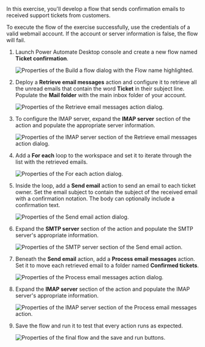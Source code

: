 In this exercise, you'll develop a flow that sends confirmation emails to received support tickets from customers.

To execute the flow of the exercise successfully, use the credentials of a valid webmail account. If the account or server information is false, the flow will fail.

1. Launch Power Automate Desktop console and create a new flow named **Ticket confirmation**.

    ![Properties of the Build a flow dialog with the Flow name highlighted.](..\media\exercise-new-flow.png)

1. Deploy a **Retrieve email messages** action and configure it to retrieve all the unread emails that contain the word **Ticket** in their subject line. Populate the **Mail folder** with the main inbox folder of your account.

    ![Properties of the Retrieve email messages action dialog.](..\media\exercise-retrieve-emails-action.png)

1. To configure the IMAP server, expand the **IMAP server** section of the action and populate the appropriate server information.

    ![Properties of the IMAP server section of the Retrieve email messages action dialog.](..\media\exercise-retrieve-emails-action-imap.png)

1. Add a **For each** loop to the workspace and set it to iterate through the list with the retrieved emails.

    ![Properties of the For each action dialog.](..\media\exercise-for-each-action.png)

1. Inside the loop, add a **Send email** action to send an email to each ticket owner. Set the email subject to contain the subject of the received email with a confirmation notation. The body can optionally include a confirmation text.

    ![Properties of the Send email action dialog.](..\media\exercise-send-email-action.png)

1. Expand the **SMTP server** section of the action and populate the SMTP server's appropriate information.

    ![Properties of the SMTP server section of the Send email action.](..\media\exercise-send-email-action-smtp.png)

1. Beneath the **Send email** action, add a **Process email messages** action. Set it to move each retrieved email to a folder named **Confirmed tickets**.

    ![Properties of the Process email messages action dialog.](..\media\exercise-process-emails-action.png)

1. Expand the **IMAP server** section of the action and populate the IMAP server's appropriate information.

    ![Properties of the IMAP server section of the Process email messages action.](..\media\exercise-process-emails-action-imap.png)

1. Save the flow and run it to test that every action runs as expected.

    ![Properties of the final flow and the save and run buttons.](..\media\exercise-final-flow.png)
